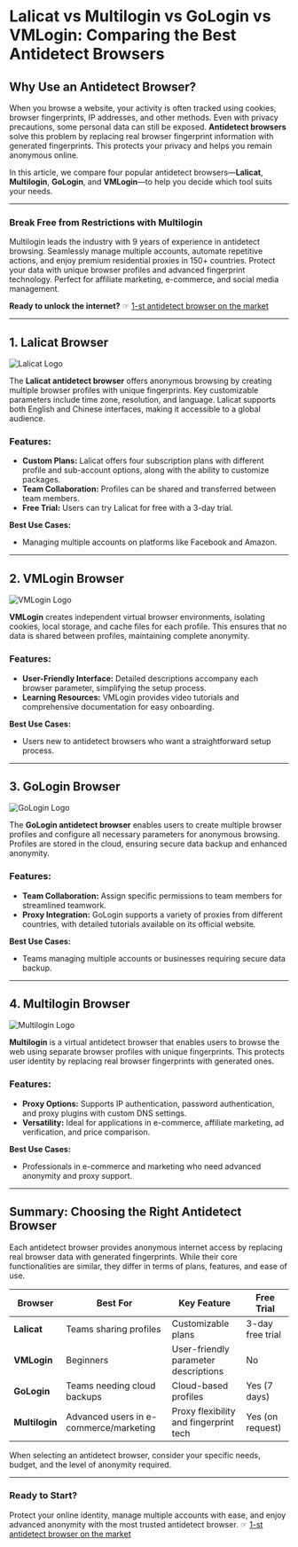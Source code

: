 # Lalicat vs Multilogin vs GoLogin vs VMLogin: Comparing the Best Antidetect Browsers

## Why Use an Antidetect Browser?

When you browse a website, your activity is often tracked using cookies, browser fingerprints, IP addresses, and other methods. Even with privacy precautions, some personal data can still be exposed. **Antidetect browsers** solve this problem by replacing real browser fingerprint information with generated fingerprints. This protects your privacy and helps you remain anonymous online.

In this article, we compare four popular antidetect browsers—**Lalicat**, **Multilogin**, **GoLogin**, and **VMLogin**—to help you decide which tool suits your needs.

---

### **Break Free from Restrictions with Multilogin**

Multilogin leads the industry with 9 years of experience in antidetect browsing. Seamlessly manage multiple accounts, automate repetitive actions, and enjoy premium residential proxies in 150+ countries. Protect your data with unique browser profiles and advanced fingerprint technology. Perfect for affiliate marketing, e-commerce, and social media management.

**Ready to unlock the internet?** ☞ [1-st antidetect browser on the market](https://bit.ly/multIlogin)

---

## 1. Lalicat Browser

![Lalicat Logo](https://help.lalicat.com/lalicat/wp-content/uploads/2022/01/lalicat-logo-1-150x150.png)

The **Lalicat antidetect browser** offers anonymous browsing by creating multiple browser profiles with unique fingerprints. Key customizable parameters include time zone, resolution, and language. Lalicat supports both English and Chinese interfaces, making it accessible to a global audience.

### Features:
- **Custom Plans:** Lalicat offers four subscription plans with different profile and sub-account options, along with the ability to customize packages.
- **Team Collaboration:** Profiles can be shared and transferred between team members.
- **Free Trial:** Users can try Lalicat for free with a 3-day trial.

**Best Use Cases:**
- Managing multiple accounts on platforms like Facebook and Amazon.

---

## 2. VMLogin Browser

![VMLogin Logo](https://help.lalicat.com/lalicat/wp-content/uploads/2022/01/vmlogin-logo-1-270x300.png)

**VMLogin** creates independent virtual browser environments, isolating cookies, local storage, and cache files for each profile. This ensures that no data is shared between profiles, maintaining complete anonymity.

### Features:
- **User-Friendly Interface:** Detailed descriptions accompany each browser parameter, simplifying the setup process.
- **Learning Resources:** VMLogin provides video tutorials and comprehensive documentation for easy onboarding.

**Best Use Cases:**
- Users new to antidetect browsers who want a straightforward setup process.

---

## 3. GoLogin Browser

![GoLogin Logo](https://help.lalicat.com/lalicat/wp-content/uploads/2022/01/gologin-logo-1-300x147.png)

The **GoLogin antidetect browser** enables users to create multiple browser profiles and configure all necessary parameters for anonymous browsing. Profiles are stored in the cloud, ensuring secure data backup and enhanced anonymity.

### Features:
- **Team Collaboration:** Assign specific permissions to team members for streamlined teamwork.
- **Proxy Integration:** GoLogin supports a variety of proxies from different countries, with detailed tutorials available on its official website.

**Best Use Cases:**
- Teams managing multiple accounts or businesses requiring secure data backup.

---

## 4. Multilogin Browser

![Multilogin Logo](https://help.lalicat.com/lalicat/wp-content/uploads/2022/01/multilogin-logo-1-150x150.png)

**Multilogin** is a virtual antidetect browser that enables users to browse the web using separate browser profiles with unique fingerprints. This protects user identity by replacing real browser fingerprints with generated ones.

### Features:
- **Proxy Options:** Supports IP authentication, password authentication, and proxy plugins with custom DNS settings.
- **Versatility:** Ideal for applications in e-commerce, affiliate marketing, ad verification, and price comparison.

**Best Use Cases:**
- Professionals in e-commerce and marketing who need advanced anonymity and proxy support.

---

## Summary: Choosing the Right Antidetect Browser

Each antidetect browser provides anonymous internet access by replacing real browser data with generated fingerprints. While their core functionalities are similar, they differ in terms of plans, features, and ease of use.

| **Browser**    | **Best For**                              | **Key Feature**                        | **Free Trial**    |
|----------------|------------------------------------------|----------------------------------------|-------------------|
| **Lalicat**    | Teams sharing profiles                   | Customizable plans                     | 3-day free trial  |
| **VMLogin**    | Beginners                                | User-friendly parameter descriptions   | No                |
| **GoLogin**    | Teams needing cloud backups              | Cloud-based profiles                   | Yes (7 days)      |
| **Multilogin** | Advanced users in e-commerce/marketing   | Proxy flexibility and fingerprint tech | Yes (on request)  |

When selecting an antidetect browser, consider your specific needs, budget, and the level of anonymity required.

---

### **Ready to Start?**

Protect your online identity, manage multiple accounts with ease, and enjoy advanced anonymity with the most trusted antidetect browser. ☞ [1-st antidetect browser on the market](https://bit.ly/multIlogin)
